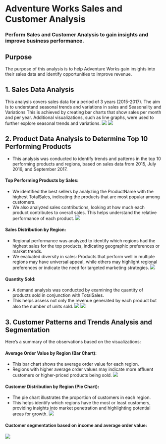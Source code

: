 # Adventure Works Sales and Customer Analysis
### Perform Sales and Customer Analysis to gain insights and improve business performance.

## Purpose
The purpose of this analysis is to help Adventure Works gain insights into their sales data and identify opportunities to improve revenue.

## 1. Sales Data Analysis
This analysis covers sales data for a period of 3 years (2015-2017). The aim is to understand seasonal trends and variations in sales and
Seasonality and Variations
This is achieved by creating bar charts that show sales per month and per year.
Additional visualizations, such as line graphs, were used to further explore seasonal trends and variations.
  ![](https://github.com/calua-83/Sales-and-Customer-Analysis/blob/main/Total_sales_Graph.png?raw=true)
  ![](https://github.com/calua-83/Sales-and-Customer-Analysis/blob/main/Seasonality_and_variation_graph.png?raw=true)

## 2. Product Data Analysis to Determine Top 10 Performing Products
- This analysis was conducted to identify trends and patterns in the top 10 performing products and regions, based on sales data from 2015, July 2016, and September 2017.
####  Top Performing Products by Sales:
- We identified the best sellers by analyzing the ProductName with the highest TotalSales, indicating the products that are most popular among customers.
- We also analyzed sales contributions, looking at how much each product contributes to overall sales. This helps understand the relative performance of each product.
  ![](https://github.com/calua-83/Sales-and-Customer-Analysis/blob/main/top_ten_perfoming_products.png?raw=true)
####  Sales Distribution by Region:
- Regional performance was analyzed to identify which regions had the highest sales for the top products, indicating geographic preferences or market trends.
- We evaluated diversity in sales: Products that perform well in multiple regions may have universal appeal, while others may highlight regional preferences or indicate the need for targeted marketing strategies.
![](https://github.com/calua-83/Sales-and-Customer-Analysis/blob/main/sales_distribution_by_country.png?raw=true)
####  Quantity Sold:
- A demand analysis was conducted by examining the quantity of products sold in conjunction with TotalSales.
- This helps assess not only the revenue generated by each product but also the number of units sold.
![](https://github.com/calua-83/Sales-and-Customer-Analysis/blob/main/products_ditribution_count.png?raw=true)
![](https://github.com/calua-83/Sales-and-Customer-Analysis/blob/main/sales_trends_for_topten_products.png?raw=true)
## 3. Customer Patterns and Trends Analysis and Segmentation
Here’s a summary of the observations based on the visualizations:
#### Average Order Value by Region (Bar Chart):
- This bar chart shows the average order value for each region.
- Regions with higher average order values may indicate more affluent customers or higher-priced products being sold.
 ![](https://github.com/calua-83/Sales-and-Customer-Analysis/blob/main/customer_distribution_by_region.png?raw=true)
#### Customer Distribution by Region (Pie Chart):
- The pie chart illustrates the proportion of customers in each region.
- This helps identify which regions have the most or least customers, providing insights into market penetration and highlighting potential areas for growth.
  ![](https://github.com/calua-83/Sales-and-Customer-Analysis/blob/main/customer_order_value_by_region.png?raw=true)
#### Customer segmentation based on income and average order value:
  ![](https://github.com/calua-83/Sales-and-Customer-Analysis/blob/main/customer_segmentation_income_average_ordervalue.png?raw=true)
